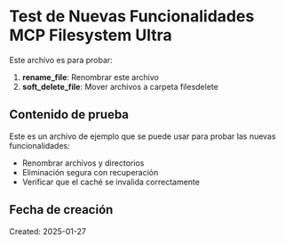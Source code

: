 # Test de Nuevas Funcionalidades MCP Filesystem Ultra

Este archivo es para probar:

1. **rename_file**: Renombrar este archivo
2. **soft_delete_file**: Mover archivos a carpeta filesdelete

## Contenido de prueba

Este es un archivo de ejemplo que se puede usar para probar las nuevas funcionalidades:

- Renombrar archivos y directorios
- Eliminación segura con recuperación
- Verificar que el caché se invalida correctamente

## Fecha de creación
Created: 2025-01-27
